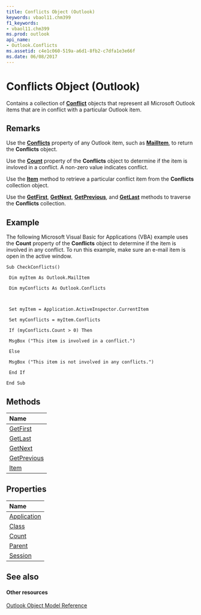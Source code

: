 ```yaml
---
title: Conflicts Object (Outlook)
keywords: vbaol11.chm399
f1_keywords:
- vbaol11.chm399
ms.prod: outlook
api_name:
- Outlook.Conflicts
ms.assetid: c4e1c060-519a-a6d1-8fb2-c7dfa1e3e66f
ms.date: 06/08/2017
---
```



# Conflicts Object (Outlook)

Contains a collection of **[Conflict](conflict-object-outlook.md)** objects that represent all Microsoft Outlook items that are in conflict with a particular Outlook item.


## Remarks

Use the **[Conflicts](mailitem-conflicts-property-outlook.md)** property of any Outlook item, such as **[MailItem](mailitem-object-outlook.md)**, to return the **Conflicts** object.

Use the **[Count](conflicts-count-property-outlook.md)** property of the **Conflicts** object to determine if the item is invloved in a conflict. A non-zero value indicates conflict.

Use the **[Item](conflicts-item-method-outlook.md)** method to retrieve a particular conflict item from the **Conflicts** collection object.

Use the **[GetFirst](conflicts-getfirst-method-outlook.md)**, **[GetNext](conflicts-getnext-method-outlook.md)**, **[GetPrevious](conflicts-getprevious-method-outlook.md)**, and **[GetLast](conflicts-getlast-method-outlook.md)** methods to traverse the **Conflicts** collection.


## Example

The following Microsoft Visual Basic for Applications (VBA) example uses the **Count** property of the **Conflicts** object to determine if the item is involved in any conflict. To run this example, make sure an e-mail item is open in the active window.


```
Sub CheckConflicts() 
 
 Dim myItem As Outlook.MailItem 
 
 Dim myConflicts As Outlook.Conflicts 
 
 
 
 Set myItem = Application.ActiveInspector.CurrentItem 
 
 Set myConflicts = myItem.Conflicts 
 
 If (myConflicts.Count > 0) Then 
 
 MsgBox ("This item is involved in a conflict.") 
 
 Else 
 
 MsgBox ("This item is not involved in any conflicts.") 
 
 End If 
 
End Sub
```


## Methods



|**Name**|
|:-----|
|[GetFirst](conflicts-getfirst-method-outlook.md)|
|[GetLast](conflicts-getlast-method-outlook.md)|
|[GetNext](conflicts-getnext-method-outlook.md)|
|[GetPrevious](conflicts-getprevious-method-outlook.md)|
|[Item](conflicts-item-method-outlook.md)|

## Properties



|**Name**|
|:-----|
|[Application](conflicts-application-property-outlook.md)|
|[Class](conflicts-class-property-outlook.md)|
|[Count](conflicts-count-property-outlook.md)|
|[Parent](conflicts-parent-property-outlook.md)|
|[Session](conflicts-session-property-outlook.md)|

## See also


#### Other resources


[Outlook Object Model Reference](http://msdn.microsoft.com/library/73221b13-d8d8-99b8-3394-b95dbbfd5ddc%28Office.15%29.aspx)
